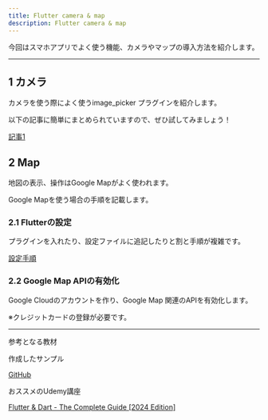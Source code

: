 ```yaml
---
title: Flutter camera & map
description: Flutter camera & map
---
```

今回はスマホアプリでよく使う機能、カメラやマップの導入方法を紹介します。

---

## 1 カメラ
カメラを使う際によく使うimage_picker プラグインを紹介します。

以下の記事に簡単にまとめられていますので、ぜひ試してみましょう！

[記事1](https://zenn.dev/kazutxt/books/flutter_practice_introduction/viewer/22_chapter3_camera)



## 2 Map

地図の表示、操作はGoogle Mapがよく使われます。

Google Mapを使う場合の手順を記載します。

### 2.1 Flutterの設定
プラグインを入れたり、設定ファイルに追記したりと割と手順が複雑です。

[設定手順](https://developers.google.com/maps/flutter-package/config?hl=ja#android)

### 2.2 Google Map APIの有効化
Google Cloudのアカウントを作り、Google Map 関連のAPIを有効化します。

※クレジットカードの登録が必要です。

-------
参考となる教材

作成したサンプル

[GitHub](https://github.com/tanoshimi-dev/textbook_flutter/tree/main/other_samples/camera_map)



おススメのUdemy講座

[Flutter & Dart - The Complete Guide [2024 Edition]](https://www.udemy.com/course/learn-flutter-dart-to-build-ios-android-apps/)



